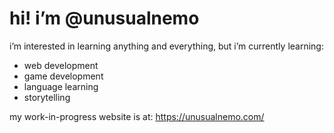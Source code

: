 # hi! i’m @unusualnemo
i’m interested in learning anything and everything, but i’m currently learning:
- web development
- game development
- language learning
- storytelling

my work-in-progress website is at: https://unusualnemo.com/
